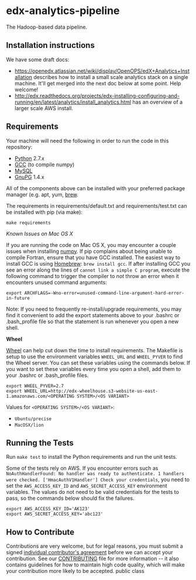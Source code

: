 edx-analytics-pipeline
===============
The Hadoop-based data pipeline.

Installation instructions
--------------------

We have some draft docs: 

* https://openedx.atlassian.net/wiki/display/OpenOPS/edX+Analytics+Installation describes how to install a small scale analytics stack on a single machine. It'll get merged into the next doc below at some point. Help welcome!
* http://edx.readthedocs.org/projects/edx-installing-configuring-and-running/en/latest/analytics/install_analytics.html has an overview of a larger scale AWS install.


Requirements
------------
Your machine will need the following in order to run the code in this repository:

* [Python](https://www.python.org/) 2.7.x
* [GCC](http://gcc.gnu.org/) (to compile numpy)
* [MySQL](http://mysql.com)
* [GnuPG](https://www.gnupg.org/) 1.4.x

All of the components above can be installed with your preferred package manager (e.g. apt, yum, [brew](http://brew.sh).

The requirements in requirements/default.txt and requirements/test.txt can be installed with pip (via make):

    make requirements

*Known Issues on Mac OS X*

If you are running the code on Mac OS X, you may encounter a couple issues when installing [numpy](https://pypi.python.org/pypi/numpy).
If pip complains about being unable to compile Fortran, ensure that you have GCC installed. The easiest way to install GCC is using
[Homebrew](http://brew.sh/): `brew install gcc`. If after installing GCC you see an error along the lines of `cannot link a simple C program`,
execute the following command to trigger the compiler to *not* throw an error when it encounters unused command arguments:

    export ARCHFLAGS=-Wno-error=unused-command-line-argument-hard-error-in-future

Note: If you need to frequently re-install/upgrade requirements, you may find it convenient to add the export statements above
to your .bashrc or .bash_profile file so that the statement is run whenever you open a new shell.

**Wheel**

[Wheel](http://wheel.readthedocs.org/en/latest/) can help cut down the time to install requirements. The Makefile is setup
to use the environment variables `WHEEL_URL` and `WHEEL_PYVER` to find the Wheel server. You can set these variables using the commands below.
If you want to set these variables every time you open a shell, add them to your .bashrc or .bash_profile files.


    export WHEEL_PYVER=2.7
    export WHEEL_URL=http://edx-wheelhouse.s3-website-us-east-1.amazonaws.com/<OPERATING SYSTEM>/<OS VARIANT>

Values for `<OPERATING SYSTEM>/<OS VARIANT>`:

* `Ubuntu/precise`
* `MacOSX/lion`


Running the Tests
-----------------
Run `make test` to install the Python requirements and run the unit tests.

Some of the tests rely on AWS. If you encounter errors such as `NoAuthHandlerFound: No handler was ready to authenticate. 1 handlers were checked. ['HmacAuthV1Handler'] Check your credentials`,
you need to set the `AWS_ACCESS_KEY_ID` and `AWS_SECRET_ACCESS_KEY` environment variables. The values do not need to be
valid credentials for the tests to pass, so the commands below should fix the failures.

    export AWS_ACCESS_KEY_ID='AK123'
    export AWS_SECRET_ACCESS_KEY='abc123'


How to Contribute
-----------------

Contributions are very welcome, but for legal reasons, you must submit a signed
[individual contributor's agreement](http://code.edx.org/individual-contributor-agreement.pdf)
before we can accept your contribution. See our
[CONTRIBUTING](https://github.com/edx/edx-platform/blob/master/CONTRIBUTING.rst)
file for more information -- it also contains guidelines for how to maintain
high code quality, which will make your contribution more likely to be accepted.
public class